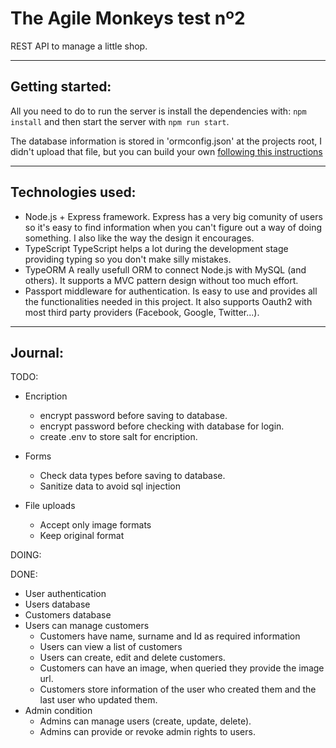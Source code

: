 # The Agile Monkeys test nº2

REST API to manage a little shop.

---

## Getting started:

All you need to do to run the server is install the dependencies with: `npm install` and then start the server with `npm run start`.

The database information is stored in 'ormconfig.json' at the projects root, I didn't upload that file, but you can build your own [following this instructions](http://typeorm.io/#/using-ormconfig/)

---

## Technologies used:

* Node.js + Express framework.
    Express has a very big comunity of users so it's easy to find information when you can't figure out a way of doing something. I also like the way the design it encourages.
* TypeScript
    TypeScript helps a lot during the development stage providing typing so you don't make silly mistakes.
* TypeORM
    A really usefull ORM to connect Node.js with MySQL (and others). It supports a MVC pattern design without too much effort.
* Passport middleware for authentication.
    Is easy to use and provides all the functionalities needed in this project. It also supports Oauth2 with most third party providers (Facebook, Google, Twitter...).

---

## Journal:

TODO:

* Encription
    * encrypt password before saving to database.
    * encrypt password before checking with database for login.
    * create .env to store salt for encription.

* Forms
    * Check data types before saving to database.
    * Sanitize data to avoid sql injection

* File uploads
    * Accept only image formats
    * Keep original format
        
DOING:


DONE:

* User authentication
* Users database
* Customers database
* Users can manage customers
    * Customers have name, surname and Id as required information
    * Users can view a list of customers
    * Users can create, edit and delete customers.
    * Customers can have an image, when queried they provide the image url.
    * Customers store information of the user who created them and the last user who updated them.
* Admin condition
    * Admins can manage users (create, update, delete).
    * Admins can provide or revoke admin rights to users.

